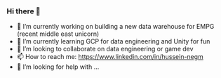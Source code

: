 ### Hi there 👋

<!--
**negm/negm** is a ✨ _special_ ✨ repository because its `README.md` (this file) appears on your GitHub profile.

Here are some ideas to get you started:
- 💬 Ask me about ...

- 😄 Pronouns: ...
- ⚡ Fun fact: ...
-->

- 🔭 I’m currently working on building a new data warehouse for EMPG (recent middle east unicorn)
- 🌱 I’m currently learning GCP for data engineering and Unity for fun
- 👯 I’m looking to collaborate on data engineering or game dev
- 📫 How to reach me: https://www.linkedin.com/in/hussein-negm
- 🤔 I’m looking for help with ...
